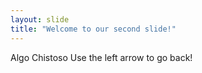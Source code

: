 ```yaml
---
layout: slide
title: "Welcome to our second slide!"
---
```

Algo Chistoso
Use the left arrow to go back!
